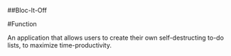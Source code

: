 ##Bloc-It-Off

#Function

An application that allows users to create their own self-destructing to-do lists, to maximize time-productivity. 

